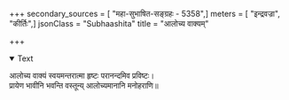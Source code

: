 +++
secondary_sources = [ "महा-सुभाषित-सङ्ग्रहः - 5358",]
meters = [ "इन्द्रवज्रा", "कीर्तिः",]
jsonClass = "Subhaashita"
title = "आलोच्य वाक्यम्"

+++

<details open><summary>Text</summary>

आलोच्य वाक्यं स्वयमन्तरात्मा हृष्टः परानन्दमिव प्रविष्टः।  
प्रायेण भावीनि भवन्ति वस्तून्य् आलोच्यमानानि मनोहराणि॥
</details>

